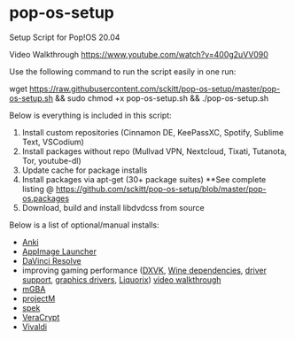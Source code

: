 # pop-os-setup
Setup Script for Pop!OS 20.04

Video Walkthrough
https://www.youtube.com/watch?v=400g2uVV090

Use the following command to run the script easily in one run:

wget https://raw.githubusercontent.com/sckitt/pop-os-setup/master/pop-os-setup.sh && sudo chmod +x pop-os-setup.sh && ./pop-os-setup.sh

Below is everything is included in this script:

1. Install custom repositories (Cinnamon DE, KeePassXC, Spotify, Sublime Text, VSCodium)
2. Install packages without repo (Mullvad VPN, Nextcloud, Tixati, Tutanota, Tor, youtube-dl)
3. Update cache for package installs
4. Install packages via apt-get (30+ package suites)
**See complete listing @ https://github.com/sckitt/pop-os-setup/blob/master/pop-os.packages
5. Download, build and install libdvdcss from source

Below is a list of optional/manual installs:

* [Anki](https://apps.ankiweb.net/)
* [AppImage Launcher](https://github.com/TheAssassin/AppImageLauncher)
* [DaVinci Resolve](https://www.blackmagicdesign.com/products/davinciresolve/)
* improving gaming performance ([DXVK](https://github.com/lutris/docs/blob/master/HowToDXVK.md), [Wine dependencies](https://github.com/lutris/docs/blob/master/WineDependencies.md), [driver support](https://github.com/lutris/docs/blob/master/InstallingDrivers.md), [graphics drivers](https://github.com/doitsujin/dxvk/wiki/Driver-support), [Liquorix](https://liquorix.net/)) [video walkthrough](https://youtu.be/-jLCjY7PNig?t=466)
* [mGBA](https://mgba.io/)
* [projectM](https://github.com/projectM-visualizer/projectM)
* [spek](http://spek.cc/)
* [VeraCrypt](https://www.veracrypt.fr/en/Home.html)
* [Vivaldi](https://vivaldi.com/)